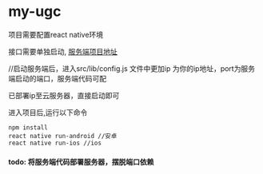 # my-ugc
项目需要配置react native环境

接口需要单独启动, [服务端项目地址](https://github.com/justyouhappy/ugc-service)

//启动服务端后，进入src/lib/config.js 文件中更加ip 为你的ip地址，port为服务端启动的端口，服务端代码可配

已部署ip至云服务器，直接启动即可

进入项目后,运行以下命令

```
npm install
react native run-android //安卓
react native run-ios //ios

```
#### todo: 将服务端代码部署服务器，摆脱端口依赖
